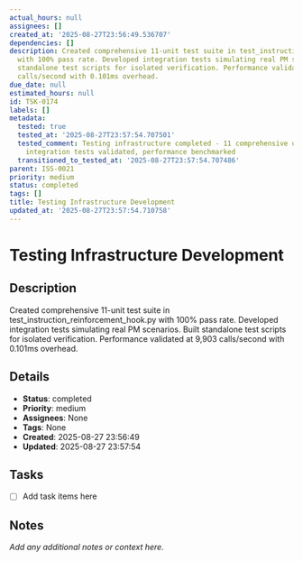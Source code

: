 ```yaml
---
actual_hours: null
assignees: []
created_at: '2025-08-27T23:56:49.536707'
dependencies: []
description: Created comprehensive 11-unit test suite in test_instruction_reinforcement_hook.py
  with 100% pass rate. Developed integration tests simulating real PM scenarios. Built
  standalone test scripts for isolated verification. Performance validated at 9,903
  calls/second with 0.101ms overhead.
due_date: null
estimated_hours: null
id: TSK-0174
labels: []
metadata:
  tested: true
  tested_at: '2025-08-27T23:57:54.707501'
  tested_comment: Testing infrastructure completed - 11 comprehensive unit tests passing,
    integration tests validated, performance benchmarked
  transitioned_to_tested_at: '2025-08-27T23:57:54.707486'
parent: ISS-0021
priority: medium
status: completed
tags: []
title: Testing Infrastructure Development
updated_at: '2025-08-27T23:57:54.710758'
---
```


# Testing Infrastructure Development

## Description
Created comprehensive 11-unit test suite in test_instruction_reinforcement_hook.py with 100% pass rate. Developed integration tests simulating real PM scenarios. Built standalone test scripts for isolated verification. Performance validated at 9,903 calls/second with 0.101ms overhead.

## Details
- **Status**: completed
- **Priority**: medium
- **Assignees**: None
- **Tags**: None
- **Created**: 2025-08-27 23:56:49
- **Updated**: 2025-08-27 23:57:54

## Tasks
- [ ] Add task items here

## Notes
_Add any additional notes or context here._
